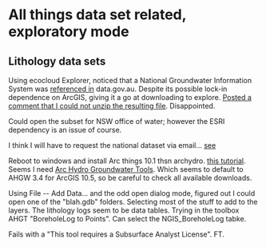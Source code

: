 # All things data set related, exploratory mode

## Lithology data sets

Using ecocloud Explorer, noticed that a National Groundwater Information System was [referenced in](https://data.gov.au/dataset/0ddc1f79-6ed3-4f4f-9195-52cf3eb59127) data.gov.au. Despite its possible lock-in dependence on ArcGIS, giving it a go at downloading to explore. [Posted a comment that I could not unzip the resulting file](http://disq.us/p/1wwja48). Disappointed.

Could open the subset for NSW office of water; however the ESRI dependency is an issue of course. 

I think I will have to request the national dataset via email... [see](http://www.bom.gov.au/water/groundwater/ngis/data.shtml)

Reboot to windows and install Arc things 10.1 thsn archydro. [this tutorial](http://ahgw.aquaveo.com/Boreholes.pdf). Seems I need [Arc Hydro Groundwater Tools](http://resources.arcgis.com/en/communities/hydro/01vn00000011000000.htm). Which seems to default to AHGW 3.4 for ArcGIS 10.5, so be careful to check all available downloads. 


Using File -- Add Data... and the odd open dialog mode, figured out I could open one of the "blah.gdb" folders. Selecting most of the stuff to add to the layers. The lithology logs seem to be data tables. 
Trying in the toolbox AHGT "BoreholeLog to Points". Can select the NGIS_BoreholeLog tabke. 

Fails with a "This tool requires a Subsurface Analyst License". FT.